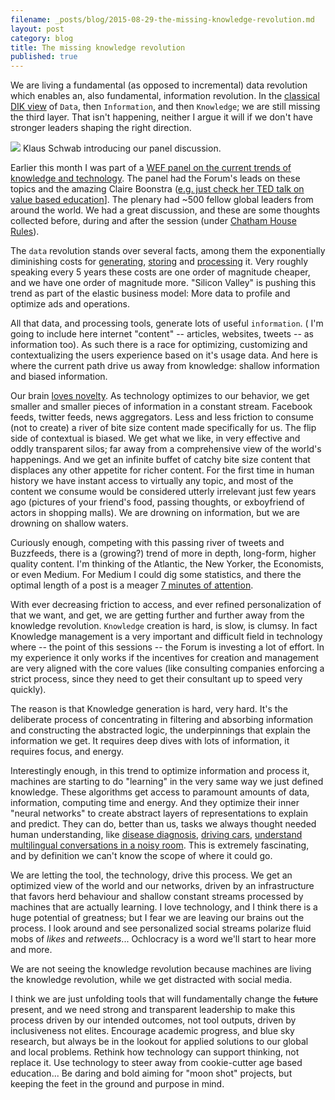 ```yaml
---
filename: _posts/blog/2015-08-29-the-missing-knowledge-revolution.md
layout: post
category: blog
title: The missing knowledge revolution
published: true
---
```


We are living a fundamental (as opposed to incremental) data revolution which enables an, also fundamental, information revolution. In the [classical DIK view](https://en.wikipedia.org/wiki/DIKW_Pyramid) of `Data`, then `Information`, and then `Knowledge`; we are still missing the third layer. That isn't happening, neither I argue it will if we don't have stronger leaders shaping the right direction.

[![](https://farm1.staticflickr.com/776/20666182552_876cb5bf60_z_d.jpg)](https://www.flickr.com/photos/yglvoices/20666182552/in/photostream/)
Klaus Schwab introducing our panel discussion.

Earlier this month I was part of a [WEF panel on the current trends of knowledge and technology](https://twitter.com/alemannoEU/status/631408130509918208). The panel had the Forum's leads on these topics and the amazing Claire Boonstra ([e.g. just check her TED talk on value based education](https://www.youtube.com/watch?v=AEDM3zzYN_I)]. The plenary had ~500 fellow global leaders from around the world. We had a great discussion, and these are some thoughts collected before, during and after the session (under [Chatham House Rules](https://en.wikipedia.org/wiki/Chatham_House_Rule)).

The `data` revolution stands over several facts, among them the exponentially diminishing costs for [generating](http://www.economist.com/node/15557443), [storing](https://www.backblaze.com/blog/farming-hard-drives-2-years-and-1m-later/) and [processing](http://www.singularity.com/charts/page62.html) it. Very roughly speaking every 5 years these costs are one order of magnitude cheaper, and we have one order of magnitude more. "Silicon Valley" is pushing this trend as part of the elastic business model: More data to profile and optimize ads and operations.

All that data, and processing tools, generate lots of useful `information`. ( I'm going to include here internet "content" -- articles, websites, tweets -- as information too). As such there is a race for optimizing, customizing and contextualizing the users experience based on it's usage data. And here is where the current path drive us away from knowledge: shallow information and biased information.

Our brain [loves novelty](http://www.sciencedaily.com/releases/2006/08/060826180547.htm). As technology optimizes to our behavior, we get smaller and smaller pieces of information in a constant stream. Facebook feeds, twitter feeds, news aggregators. Less and less friction to consume (not to create) a river of bite size content made specifically for us. The flip side of contextual is biased. We get what we like, in very effective and oddly transparent silos; far away from a comprehensive view of the world's happenings. And we get an infinite buffet of catchy bite size content that displaces any other appetite for richer content. For the first time in human history we have instant access to virtually any topic, and most of the content we consume would be considered utterly irrelevant just few years ago (pictures of your friend's food, passing thoughts, or exboyfriend of actors in shopping malls). We are drowning on information, but we are drowning on shallow waters.

Curiously enough, competing with this passing river of tweets and Buzzfeeds, there is a (growing?) trend of more in depth, long-form, higher quality content. I'm thinking of the Atlantic, the New Yorker, the Economists, or even Medium. For Medium I could dig some statistics, and there the optimal length of a post is a meager [7 minutes of attention](https://medium.com/data-lab/the-optimal-post-is-7-minutes-74b9f41509b).


With ever decreasing friction to access, and ever refined personalization of that we want, and get, we are getting further and further away from the knowledge revolution. `Knowledge` creation is hard, is slow, is clumsy. In fact Knowledge management is a very important and difficult field in technology where -- the point of this sessions -- the Forum is investing a lot of effort. In my experience it only works if the incentives for creation and management are very aligned with the core values (like consulting companies enforcing a strict process, since they need to get their consultant up to speed very quickly).

The reason is that Knowledge generation is hard, very hard. It's the deliberate process of concentrating in filtering and absorbing information and constructing the abstracted logic, the underpinnings that explain the information we get. It requires deep dives with lots of information, it requires focus, and energy.

Interestingly enough, in this trend to optimize information and process it, machines are starting to do "learning" in the very same way we just defined knowledge. These algorithms get access to paramount amounts of data, information, computing time and energy. And they optimize their inner "neural networks" to create abstract layers of representations to explain and predict. They can do, better than us, tasks we always thought needed human understanding, like [disease diagnosis](http://www.enlitic.com/), [driving cars](https://www.udacity.com/course/viewer#!/c-ud120/l-2254358555/m-2374468553), [understand multilingual conversations in a noisy room](https://www.youtube.com/watch?v=yxxRAHVtafI). This is extremely fascinating, and by definition we can't know the scope of where it could go.

We are letting the tool, the technology, drive this process. We get an optimized view of the world and our networks, driven by an infrastructure that favors herd behaviour and shallow constant streams processed by machines that are actually learning. I love technology, and I think there is a huge potential of greatness; but I fear we are leaving our brains out the process. I look around and see personalized social streams polarize fluid mobs of *likes* and *retweets*... Ochlocracy is a word we'll start to hear more and more.

We are not seeing the knowledge revolution because machines are living the knowledge revolution, while we get distracted with social media.

I think we are just unfolding tools that will fundamentally change the ~~future~~ present, and we need strong and transparent leadership to make this process driven by our intended outcomes, not tool outputs, driven by inclusiveness not elites. Encourage academic progress, and blue sky research, but always be in the lookout for applied solutions to our global and local problems. Rethink how technology can support thinking, not replace it. Use technology to steer away from cookie-cutter age based education... Be daring and bold aiming for "moon shot" projects, but keeping the feet in the ground and purpose in mind.

